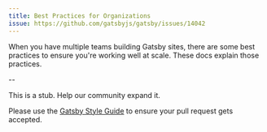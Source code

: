 ```yaml
---
title: Best Practices for Organizations
issue: https://github.com/gatsbyjs/gatsby/issues/14042
---
```


When you have multiple teams building Gatsby sites, there are some best practices to ensure you're working well at scale. These docs explain those practices.

<GuideList items={props.item.children} />

--

This is a stub. Help our community expand it.

Please use the [Gatsby Style Guide](/contributing/gatsby-style-guide/) to ensure your pull request gets accepted.
